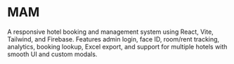 # MAM
A responsive hotel booking and management system using React, Vite, Tailwind, and Firebase. Features admin login, face ID, room/rent tracking, analytics, booking lookup, Excel export, and support for multiple hotels with smooth UI and custom modals.
